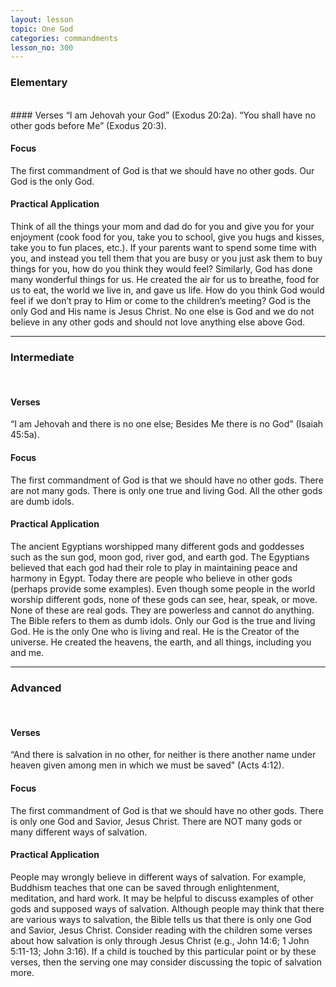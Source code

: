 ```yaml
---
layout: lesson
topic: One God
categories: commandments
lesson_no: 300
---
```


### Elementary
<br />
#### Verses
“I am Jehovah your God” (Exodus 20:2a). 
“You shall have no other gods before Me” (Exodus 20:3). 

#### Focus
The first commandment of God is that we should have no other gods. Our God is the only God.

#### Practical Application
Think of all the things your mom and dad do for you and give you for your
enjoyment (cook food for you, take you to school, give you hugs and kisses, take
you to fun places, etc.). If your parents want to spend some time with you, and
instead you tell them that you are busy or you just ask them to buy things for you,
how do you think they would feel? Similarly, God has done many wonderful things
for us. He created the air for us to breathe, food for us to eat, the world we live
in, and gave us life. How do you think God would feel if we don’t pray to Him or
come to the children’s meeting? God is the only God and His name is Jesus Christ.
No one else is God and we do not believe in any other gods and should not love
anything else above God.
<hr />

### Intermediate
<br />

#### Verses
“I am Jehovah and there is no one else; Besides Me there is no God” (Isaiah 45:5a). 

#### Focus
The first commandment of God is that we should have no other gods. There are not many 
gods. There is only one true and living God. All the other gods are dumb idols. 

#### Practical Application
The ancient Egyptians worshipped many different gods and goddesses such as the 
sun god, moon god, river god, and earth god. The Egyptians believed that each god
had their role to play in maintaining peace and harmony in Egypt. Today there are
people who believe in other gods (perhaps provide some examples). Even though some
people in the world worship different gods, none of these gods can see, hear,
speak, or move. None of these are real gods. They are powerless and cannot do
anything. The Bible refers to them as dumb idols. Only our God is the true and
living God. He is the only One who is living and real. He is the Creator of the
universe. He created the heavens, the earth, and all things, including you and me. 
<hr />

### Advanced
<br />

#### Verses
“And there is salvation in no other, for neither is there another name under heaven given 
among men in which we must be saved” (Acts 4:12). 

#### Focus
The first commandment of God is that we should have no other gods. There is only one God 
and Savior, Jesus Christ. There are NOT many gods or many different ways of salvation. 

#### Practical Application
People may wrongly believe in different ways of salvation. For example, Buddhism
teaches that one can be saved through enlightenment, meditation, and hard work.
It may be helpful to discuss examples of other gods and supposed ways of salvation.
Although people may think that there are various ways to salvation, the Bible tells
us that there is only one God and Savior, Jesus Christ. Consider reading with the
children some verses about how salvation is only through Jesus Christ
(e.g., John 14:6; 1 John 5:11-13; John 3:16). If a child is touched by this 
particular point or by these verses, then the serving one may consider discussing
the topic of salvation more. 

